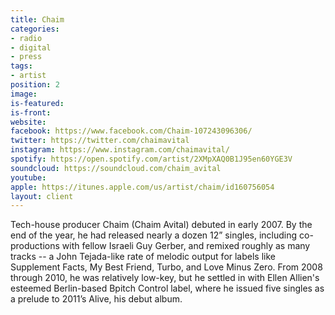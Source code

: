 ```yaml
---
title: Chaim
categories:
- radio
- digital
- press
tags:
- artist
position: 2
image:
is-featured:
is-front:
website:
facebook: https://www.facebook.com/Chaim-107243096306/
twitter: https://twitter.com/chaimavital
instagram: https://www.instagram.com/chaimavital/
spotify: https://open.spotify.com/artist/2XMpXAQ0B1J95en60YGE3V
soundcloud: https://soundcloud.com/chaim_avital
youtube:
apple: https://itunes.apple.com/us/artist/chaim/id160756054
layout: client
---
```


Tech-house producer Chaim (Chaim Avital) debuted in early 2007. By the end of the year, he had released nearly a dozen 12” singles, including co-productions with fellow Israeli Guy Gerber, and remixed roughly as many tracks -- a John Tejada-like rate of melodic output for labels like Supplement Facts, My Best Friend, Turbo, and Love Minus Zero. From 2008 through 2010, he was relatively low-key, but he settled in with Ellen Allien's esteemed Berlin-based Bpitch Control label, where he issued five singles as a prelude to 2011’s Alive, his debut album.